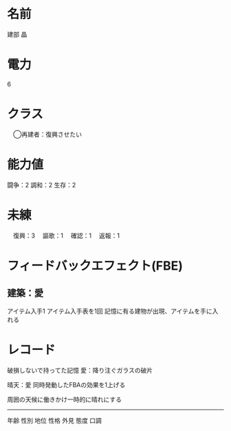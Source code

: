 # 名前

建部 晶

# 電力

6

# クラス

　◯再建者：復興させたい

# 能力値

闘争：2
調和：2
生存：2

# 未練

　復興：3
　謳歌：1
　確認：1
　返報：1

# フィードバックエフェクト(FBE)

## 建築：愛

アイテム入手1
アイテム入手表を1回
記憶に有る建物が出現、アイテムを手に入れる

# レコード


破損しないで持ってた記憶
愛：降り注ぐガラスの破片

晴天：愛
同時発動したFBAの効果を1上げる

周囲の天候に働きかけ一時的に晴れにする


----

年齢
性別
地位
性格
外見
態度
口調

